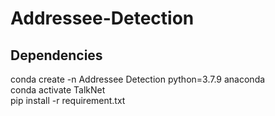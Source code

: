 # Addressee-Detection
## Dependencies
conda create -n Addressee Detection python=3.7.9 anaconda  
conda activate TalkNet  
pip install -r requirement.txt  
